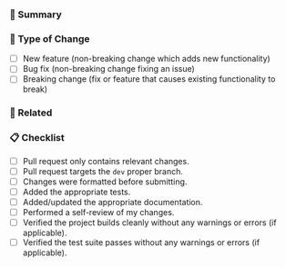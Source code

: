 <!-- Thank you for contributing! -->

### 📝 Summary
<!-- Provide a description of your changes here. If a new feature
     was added, provide an explanation of the new behaviour.
-->

### 📮 Type of Change
- [ ] New feature (non-breaking change which adds new functionality)
- [ ] Bug fix (non-breaking change fixing an issue)
- [ ] Breaking change (fix or feature that causes existing functionality to break)

### 🔗 Related
<!-- If there are relevant issues, add the issue number below: #123 -->

### 📋 Checklist
- [ ] Pull request only contains relevant changes.
- [ ] Pull request targets the `dev` proper branch.
- [ ] Changes were formatted before submitting.
- [ ] Added the appropriate tests.
- [ ] Added/updated the appropriate documentation.
- [ ] Performed a self-review of my changes.
- [ ] Verified the project builds cleanly without any warnings or errors (if applicable).
- [ ] Verified the test suite passes without any warnings or errors (if applicable).
